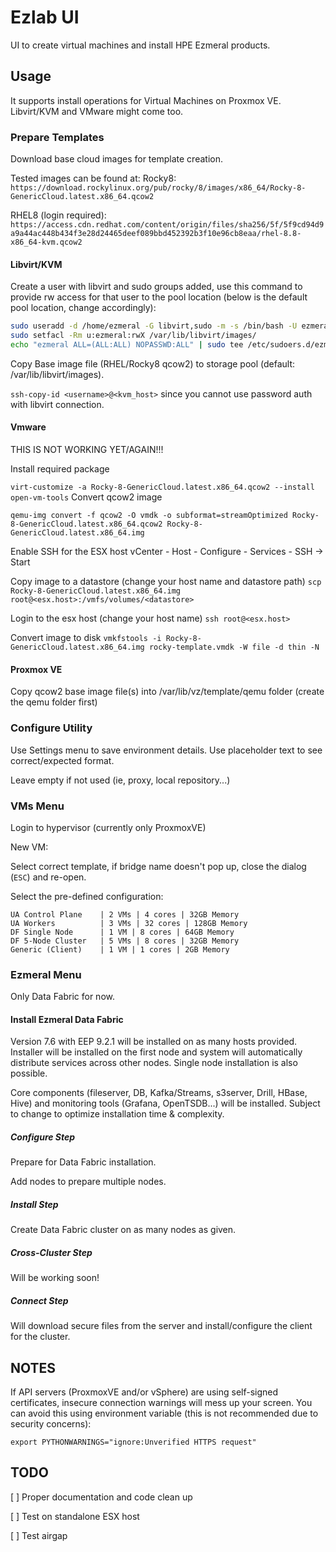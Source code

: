 # Ezlab UI

UI to create virtual machines and install HPE Ezmeral products.

## Usage

It supports install operations for Virtual Machines on Proxmox VE.
Libvirt/KVM and VMware might come too.

### Prepare Templates

Download base cloud images for template creation.

Tested images can be found at:
Rocky8:
`https://download.rockylinux.org/pub/rocky/8/images/x86_64/Rocky-8-GenericCloud.latest.x86_64.qcow2`

RHEL8 (login required):
`https://access.cdn.redhat.com/content/origin/files/sha256/5f/5f9cd94d9a9a44ac448b434f3e28d24465deef089bbd452392b3f10e96cb8eaa/rhel-8.8-x86_64-kvm.qcow2`

#### Libvirt/KVM

Create a user with libvirt and sudo groups added, use this command to provide rw access for that user to the pool location (below is the default pool location, change accordingly):

```bash
sudo useradd -d /home/ezmeral -G libvirt,sudo -m -s /bin/bash -U ezmeral
sudo setfacl -Rm u:ezmeral:rwX /var/lib/libvirt/images/
echo "ezmeral ALL=(ALL:ALL) NOPASSWD:ALL" | sudo tee /etc/sudoers.d/ezmeral
```

Copy Base image file (RHEL/Rocky8 qcow2) to storage pool (default: /var/lib/libvirt/images).

`ssh-copy-id <username>@<kvm_host>` since you cannot use password auth with libvirt connection.


#### Vmware

THIS IS NOT WORKING YET/AGAIN!!!

Install required package

`virt-customize -a Rocky-8-GenericCloud.latest.x86_64.qcow2 --install open-vm-tools`
Convert qcow2 image

`qemu-img convert -f qcow2 -O vmdk -o subformat=streamOptimized Rocky-8-GenericCloud.latest.x86_64.qcow2 Rocky-8-GenericCloud.latest.x86_64.img`

Enable SSH for the ESX host
vCenter - Host - Configure - Services - SSH -> Start

Copy image to a datastore (change your host name and datastore path)
`scp Rocky-8-GenericCloud.latest.x86_64.img root@<esx.host>:/vmfs/volumes/<datastore>`

Login to the esx host (change your host name)
`ssh root@<esx.host>`

Convert image to disk
`vmkfstools -i Rocky-8-GenericCloud.latest.x86_64.img rocky-template.vmdk -W file -d thin -N`

#### Proxmox VE

Copy qcow2 base image file(s) into /var/lib/vz/template/qemu folder (create the qemu folder first)

### Configure Utility

Use Settings menu to save environment details. Use placeholder text to see correct/expected format.

Leave empty if not used (ie, proxy, local repository...)

### VMs Menu

Login to hypervisor (currently only ProxmoxVE)

New VM:

Select correct template, if bridge name doesn't pop up, close the dialog (`ESC`) and re-open.

Select the pre-defined configuration:

    UA Control Plane    | 2 VMs | 4 cores | 32GB Memory
    UA Workers          | 3 VMs | 32 cores | 128GB Memory
    DF Single Node      | 1 VM | 8 cores | 64GB Memory
    DF 5-Node Cluster   | 5 VMs | 8 cores | 32GB Memory
    Generic (Client)    | 1 VM | 1 cores | 2GB Memory

### Ezmeral Menu

Only Data Fabric for now. 

#### Install Ezmeral Data Fabric

Version 7.6 with EEP 9.2.1 will be installed on as many hosts provided. Installer will be installed on the first node and system will automatically distribute services across other nodes. Single node installation is also possible. 

Core components (fileserver, DB, Kafka/Streams, s3server, Drill, HBase, Hive) and monitoring tools (Grafana, OpenTSDB...) will be installed. Subject to change to optimize installation time & complexity.

##### Configure Step

Prepare for Data Fabric installation.

Add nodes to prepare multiple nodes.

##### Install Step

Create Data Fabric cluster on as many nodes as given.

##### Cross-Cluster Step

Will be working soon!

##### Connect Step

Will download secure files from the server and install/configure the client for the cluster.

## NOTES

If API servers (ProxmoxVE and/or vSphere) are using self-signed certificates, insecure connection warnings will mess up your screen. You can avoid this using environment variable (this is not recommended due to security concerns):

`export PYTHONWARNINGS="ignore:Unverified HTTPS request"`

## TODO

[ ] Proper documentation and code clean up

[ ] Test on standalone ESX host

[ ] Test airgap
